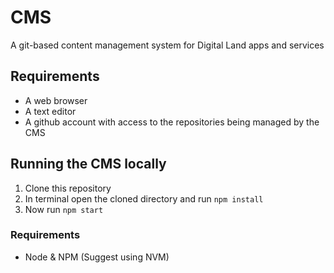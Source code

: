 # CMS
A git-based content management system for Digital Land apps and services

## Requirements

- A web browser
- A text editor
- A github account with access to the repositories being managed by the CMS

## Running the CMS locally

1. Clone this repository
2. In terminal open the cloned directory and run `npm install`
3. Now run `npm start`

### Requirements

- Node & NPM (Suggest using NVM)
